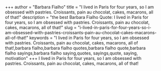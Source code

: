 +++
author = "Barbara Fialho"
title = "I lived in Paris for four years, so I am obsessed with pastries. Croissants, pain au chocolat, cakes, macarons, all of that!"
description = "the best Barbara Fialho Quote: I lived in Paris for four years, so I am obsessed with pastries. Croissants, pain au chocolat, cakes, macarons, all of that!"
slug = "i-lived-in-paris-for-four-years-so-i-am-obsessed-with-pastries-croissants-pain-au-chocolat-cakes-macarons-all-of-that!"
keywords = "I lived in Paris for four years, so I am obsessed with pastries. Croissants, pain au chocolat, cakes, macarons, all of that!,barbara fialho,barbara fialho quotes,barbara fialho quote,barbara fialho sayings,barbara fialho saying,quotes, sayings,quote, saying, motivation"
+++
I lived in Paris for four years, so I am obsessed with pastries. Croissants, pain au chocolat, cakes, macarons, all of that!
